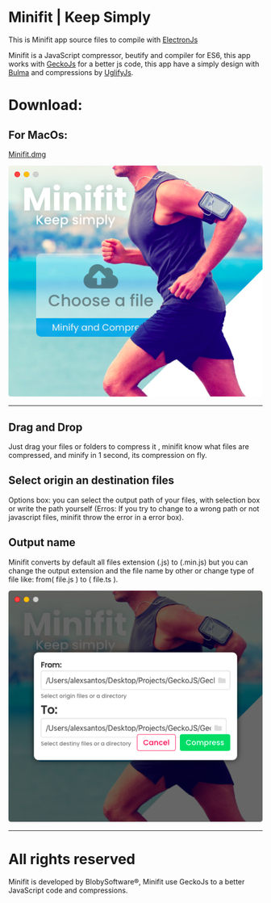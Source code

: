 # Minifit | Keep Simply

This is Minifit app source files to compile with [ElectronJs]("https://electronjs.org/")

Minifit is a JavaScript compressor, beutify and compiler for ES6, this app works with [GeckoJs]("https://blobysoftware.github.io/GeckoJsPage/")  for a better js code, this app have a simply design with [Bulma]("https://bulma.io/") and compressions by [UglifyJs]("https://www.npmjs.com/package/uglify-js").

# Download:
## For MacOs:
[Minifit.dmg](https://drive.google.com/file/d/1A1k0-xQCDRoa0LKKIiXPfbCRAUUDfBX1/view?usp=sharing)


![](https://raw.githubusercontent.com/BlobySoftware/Minifit/master/cap.png)

--------------------------------------------


## Drag and Drop
Just drag your files or folders to compress it , minifit know what files are compressed, and minify in 1 second, its compression on fly.

## Select origin an destination files
Options box: you can select the output path of your files, with selection box or write the path yourself (Erros: If you try to change to a wrong path or not javascript files, minifit throw the error in a error box).

## Output name
Minifit converts by default all files extension (.js) to (.min.js) but you can change the output extension and the file name by other or change type of file like: from( file.js ) to ( file.ts ).

![paths](https://raw.githubusercontent.com/BlobySoftware/Minifit/master/paths.png)

------------------------

# All rights reserved

Minifit is developed by BlobySoftware®, Minifit use GeckoJs  to a better JavaScript code and compressions.
